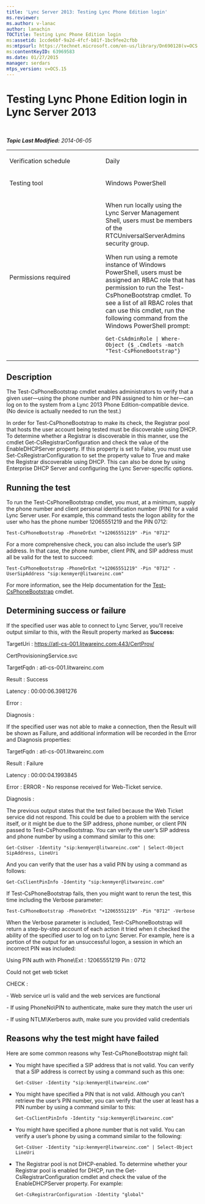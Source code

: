 ```yaml
---
title: 'Lync Server 2013: Testing Lync Phone Edition login'
ms.reviewer: 
ms.author: v-lanac
author: lanachin
TOCTitle: Testing Lync Phone Edition login
ms:assetid: 1ccde6bf-9a2d-4fcf-b81f-1bc9fee2cfbb
ms:mtpsurl: https://technet.microsoft.com/en-us/library/Dn690128(v=OCS.15)
ms:contentKeyID: 63969583
ms.date: 01/27/2015
manager: serdars
mtps_version: v=OCS.15
---
```


<div data-xmlns="http://www.w3.org/1999/xhtml">

<div class="topic" data-xmlns="http://www.w3.org/1999/xhtml" data-msxsl="urn:schemas-microsoft-com:xslt" data-cs="http://msdn.microsoft.com/en-us/">

<div data-asp="http://msdn2.microsoft.com/asp">

# Testing Lync Phone Edition login in Lync Server 2013

</div>

<div id="mainSection">

<div id="mainBody">

<span> </span>

_**Topic Last Modified:** 2014-06-05_


<table>
<colgroup>
<col style="width: 50%" />
<col style="width: 50%" />
</colgroup>
<tbody>
<tr class="odd">
<td><p>Verification schedule</p></td>
<td><p>Daily</p></td>
</tr>
<tr class="even">
<td><p>Testing tool</p></td>
<td><p>Windows PowerShell</p></td>
</tr>
<tr class="odd">
<td><p>Permissions required</p></td>
<td><p>When run locally using the Lync Server Management Shell, users must be members of the RTCUniversalServerAdmins security group.</p>
<p>When run using a remote instance of Windows PowerShell, users must be assigned an RBAC role that has permission to run the Test-CsPhoneBootstrap cmdlet. To see a list of all RBAC roles that can use this cmdlet, run the following command from the Windows PowerShell prompt:</p>
<pre><code>Get-CsAdminRole | Where-Object {$_.Cmdlets -match &quot;Test-CsPhoneBootstrap&quot;}</code></pre></td>
</tr>
</tbody>
</table>


<div>

## Description

The Test-CsPhoneBootstrap cmdlet enables administrators to verify that a given user—using the phone number and PIN assigned to him or her—can log on to the system from a Lync 2013 Phone Edition-compatible device. (No device is actually needed to run the test.)

In order for Test-CsPhoneBootstrap to make its check, the Registrar pool that hosts the user account being tested must be discoverable using DHCP. To determine whether a Registrar is discoverable in this manner, use the cmdlet Get-CsRegistrarConfiguration and check the value of the EnableDHCPServer property. If this property is set to False, you must use Set-CsRegistrarConfiguration to set the property value to True and make the Registrar discoverable using DHCP. This can also be done by using Enterprise DHCP Server and configuring the Lync Server-specific options.

</div>

<div>

## Running the test

To run the Test-CsPhoneBootstrap cmdlet, you must, at a minimum, supply the phone number and client personal identification number (PIN) for a valid Lync Server user. For example, this command tests the logon ability for the user who has the phone number 12065551219 and the PIN 0712:

    Test-CsPhoneBootstrap -PhoneOrExt "+12065551219" -Pin "0712"

For a more comprehensive check, you can also include the user’s SIP address. In that case, the phone number, client PIN, and SIP address must all be valid for the test to succeed:

    Test-CsPhoneBootstrap -PhoneOrExt "+12065551219" -Pin "0712" -UserSipAddress "sip:kenmyer@litwareinc.com"

For more information, see the Help documentation for the [Test-CsPhoneBootstrap](https://docs.microsoft.com/powershell/module/skype/Test-CsPhoneBootstrap) cmdlet.

</div>

<div>

## Determining success or failure

If the specified user was able to connect to Lync Server, you'll receive output similar to this, with the Result property marked as **Success:**

TargetUri : https://atl-cs-001.litwareinc.com:443/CertProv/

CertProvisioningService.svc

TargetFqdn : atl-cs-001.litwareinc.com

Result : Success

Latency : 00:00:06.3981276

Error :

Diagnosis :

If the specified user was not able to make a connection, then the Result will be shown as Failure, and additional information will be recorded in the Error and Diagnosis properties:

TargetFqdn : atl-cs-001.litwareinc.com

Result : Failure

Latency : 00:00:04.1993845

Error : ERROR - No response received for Web-Ticket service.

Diagnosis :

The previous output states that the test failed because the Web Ticket service did not respond. This could be due to a problem with the service itself, or it might be due to the SIP address, phone number, or client PIN passed to Test-CsPhoneBootstrap. You can verify the user’s SIP address and phone number by using a command similar to this one:

    Get-CsUser -Identity "sip:kenmyer@litwareinc.com" | Select-Object SipAddress, LineUri

And you can verify that the user has a valid PIN by using a command as follows:

    Get-CsClientPinInfo -Identity "sip:kenmyer@litwareinc.com" 

If Test-CsPhoneBootstrap fails, then you might want to rerun the test, this time including the Verbose parameter:

    Test-CsPhoneBootstrap -PhoneOrExt "+12065551219" -Pin "0712" -Verbose

When the Verbose parameter is included, Test-CsPhoneBootstrap will return a step-by-step account of each action it tried when it checked the ability of the specified user to log on to Lync Server. For example, here is a portion of the output for an unsuccessful logon, a session in which an incorrect PIN was included:

Using PIN auth with Phone\\Ext : 12065551219 Pin : 0712

Could not get web ticket

CHECK :

\- Web service url is valid and the web services are functional

\- If using PhoneNo\\PIN to authenticate, make sure they match the user uri

\- If using NTLM\\Kerberos auth, make sure you provided valid credentials

</div>

<div>

## Reasons why the test might have failed

Here are some common reasons why Test-CsPhoneBootstrap might fail:

  - You might have specified a SIP address that is not valid. You can verify that a SIP address is correct by using a command such as this one:
    
        Get-CsUser -Identity "sip:kenmyer@litwareinc.com"

  - You might have specified a PIN that is not valid. Although you can't retrieve the user’s PIN number, you can verify that the user at least has a PIN number by using a command similar to this:
    
        Get-CsClientPinInfo -Identity "sip:kenmyer@litwareinc.com"

  - You might have specified a phone number that is not valid. You can verify a user’s phone by using a command similar to the following:
    
        Get-CsUser -Identity "sip:kenmyer@litwareinc.com" | Select-Object LineUri

  - The Registrar pool is not DHCP-enabled. To determine whether your Registrar pool is enabled for DHCP, run the Get-CsRegistrarConfiguration cmdlet and check the value of the EnableDHCPServer property. For example:
    
        Get-CsRegistrarConfiguration -Identity "global"

</div>

</div>

<span> </span>

</div>

</div>

</div>

